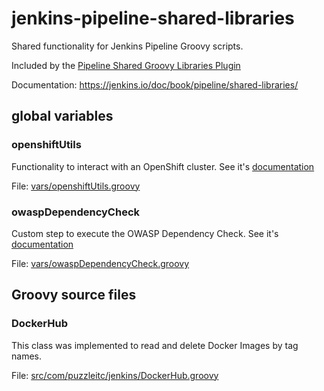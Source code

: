 # jenkins-pipeline-shared-libraries

Shared functionality for Jenkins Pipeline Groovy scripts.

Included by the [Pipeline Shared Groovy Libraries Plugin](https://wiki.jenkins.io/display/JENKINS/Pipeline+Shared+Groovy+Libraries+Plugin)

Documentation: <https://jenkins.io/doc/book/pipeline/shared-libraries/>

## global variables

### openshiftUtils

Functionality to interact with an OpenShift cluster. See it's [documentation](vars/openshiftUtils.txt)

File: [vars/openshiftUtils.groovy](vars/openshiftUtils.groovy)

### owaspDependencyCheck

Custom step to execute the OWASP Dependency Check. See it's [documentation](vars/owaspDependencyCheck.txt)

File: [vars/owaspDependencyCheck.groovy](vars/owaspDependencyCheck.groovy)

## Groovy source files

### DockerHub

This class was implemented to read and delete Docker Images by tag names.

File: [src/com/puzzleitc/jenkins/DockerHub.groovy](src/com/puzzleitc/jenkins/DockerHub.groovy)
